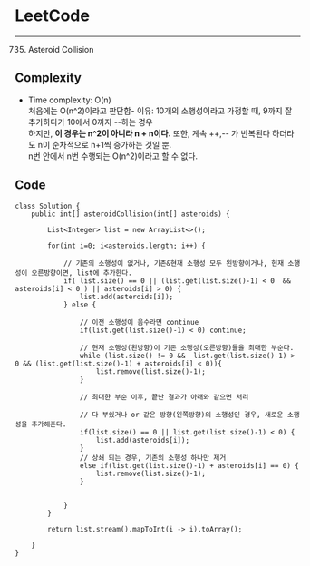 [//]: # (# Intuition)
<!-- Describe your first thoughts on how to solve this problem. -->


# LeetCode
___
735. Asteroid Collision

[//]: # (## Approach)

[//]: # (<!-- Describe your approach to solving the problem. -->)


## Complexity

- Time complexity: O(n)  
처음에는 O(n^2)이라고 판단함- 이유: 10개의 소행성이라고 가정할 때, 9까지 잘 추가하다가 10에서 0까지 --하는 경우  
하지만, **이 경우는 n^2이 아니라 n + n이다.** 또한, 계속 ++,-- 가 반복된다 하더라도 n이 순차적으로 n+1씩 증가하는 것일 뿐.  
n번 안에서 n번 수행되는 O(n^2)이라고 할 수 없다.

[//]: # (<!-- Add your time complexity here, e.g. $$O&#40;n&#41;$$ -->)

[//]: # ()
[//]: # ([//]: # &#40;- Space complexity:&#41;)
[//]: # (<!-- Add your space complexity here, e.g. $$O&#40;n&#41;$$ -->)

## Code
```
class Solution {
    public int[] asteroidCollision(int[] asteroids) {
        
        List<Integer> list = new ArrayList<>();

        for(int i=0; i<asteroids.length; i++) {

            // 기존의 소행성이 없거나, 기존&현재 소행성 모두 왼방향이거나, 현재 소행성이 오른방향이면, list에 추가한다.
            if( list.size() == 0 || (list.get(list.size()-1) < 0  &&  asteroids[i] < 0 ) || asteroids[i] > 0) {
                list.add(asteroids[i]);
            } else { 

                // 이전 소행성이 음수라면 continue
                if(list.get(list.size()-1) < 0) continue;

                // 현재 소행성(왼방향)이 기존 소행성(오른방향)들을 최대한 부순다.
                while (list.size() != 0 &&  list.get(list.size()-1) > 0 && (list.get(list.size()-1) + asteroids[i] < 0)){
                    list.remove(list.size()-1);
                }
                
                // 최대한 부순 이후, 끝난 결과가 아래와 같으면 처리
    
                // 다 부쉈거나 or 같은 방향(왼쪽방향)의 소행성인 경우, 새로운 소행성을 추가해준다.
                if(list.size() == 0 || list.get(list.size()-1) < 0) {
                    list.add(asteroids[i]);
                }
                // 상쇄 되는 경우, 기존의 소행성 하나만 제거
                else if(list.get(list.size()-1) + asteroids[i] == 0) {
                    list.remove(list.size()-1);
                }
                

            }
        }

        return list.stream().mapToInt(i -> i).toArray();
                
    }
}
```